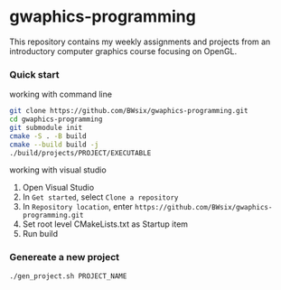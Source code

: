 # gwaphics-programming

This repository contains my weekly assignments and projects from an introductory
computer graphics course focusing on OpenGL.

### Quick start

working with command line

```bash
git clone https://github.com/BWsix/gwaphics-programming.git
cd gwaphics-programming
git submodule init
cmake -S . -B build
cmake --build build -j
./build/projects/PROJECT/EXECUTABLE
```

working with visual studio

1. Open Visual Studio
2. In `Get started`, select `Clone a repository`
3. In `Repository location`, enter `https://github.com/BWsix/gwaphics-programming.git`
4. Set root level CMakeLists.txt as Startup item
5. Run build

### Genereate a new project

```bash
./gen_project.sh PROJECT_NAME
```
